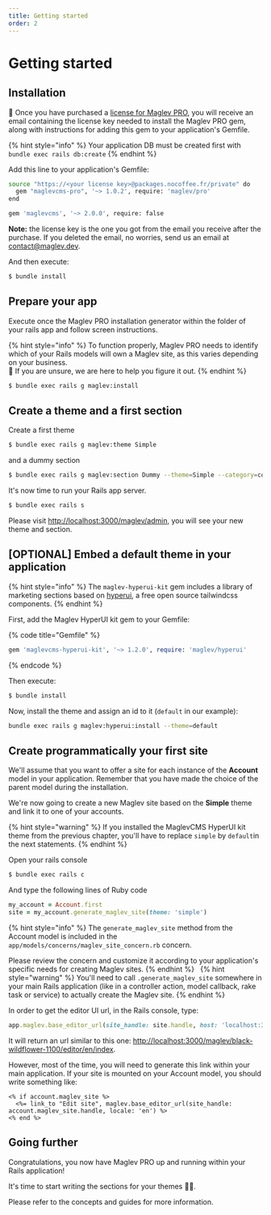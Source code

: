 ```yaml
---
title: Getting started
order: 2
---
```


# Getting started

## Installation

🎉 Once you have purchased a [license for Maglev PRO](https://packages.nocoffee.fr/stripe/packages/maglevcms-pro/payment_links/new), you will receive an email containing the license key needed to install the Maglev PRO gem, along with instructions for adding this gem to your application's Gemfile.

{% hint style="info" %}
Your application DB must be created first with `bundle exec rails db:create`
{% endhint %}

Add this line to your application's Gemfile:

```bash
source "https://<your license key>@packages.nocoffee.fr/private" do
  gem "maglevcms-pro", '~> 1.0.2', require: 'maglev/pro'
end

gem 'maglevcms', '~> 2.0.0', require: false
```

**Note:** the license key is the one you got from the email you receive after the purchase. If you deleted the email, no worries, send us an email at [contact@maglev.dev](mailto:contact@maglev.dev).

And then execute:

```bash
$ bundle install
```

## Prepare your app

Execute once the Maglev PRO installation generator within the folder of your rails app and follow screen instructions.

{% hint style="info" %}
To function properly, Maglev PRO needs to identify which of your Rails models will own a Maglev site, as this varies depending on your business. \
👋 If you are unsure, we are here to help you figure it out.
{% endhint %}

```bash
$ bundle exec rails g maglev:install
```

## Create a theme and a first section

Create a first theme

```bash
$ bundle exec rails g maglev:theme Simple
```

and a dummy section

```bash
$ bundle exec rails g maglev:section Dummy --theme=Simple --category=content
```

It's now time to run your Rails app server.

```bash
$ bundle exec rails s
```

Please visit [http://localhost:3000/maglev/admin](http://localhost:3000/maglev/admin), you will see your new theme and section.

## \[OPTIONAL] Embed a default theme in your application

{% hint style="info" %}
The `maglev-hyperui-kit` gem includes a library of marketing sections based on [hyperui](https://www.hyperui.dev/), a free open source tailwindcss components.
{% endhint %}

First, add the Maglev HyperUI kit gem to your Gemfile:

{% code title="Gemfile" %}
```ruby
gem 'maglevcms-hyperui-kit', '~> 1.2.0', require: 'maglev/hyperui'
```
{% endcode %}

Then execute:

```bash
$ bundle install
```

Now, install the theme and assign an id to it (`default` in our example):

```bash
bundle exec rails g maglev:hyperui:install --theme=default
```

## Create programmatically your first site

We'll assume that you want to offer a site for each instance of the **Account** model in your application. Remember that you have made the choice of the parent model during the installation.

We're now going to create a new Maglev site based on the **Simple** theme and link it to one of your accounts.

{% hint style="warning" %}
If you installed the MaglevCMS HyperUI kit theme from the previous chapter, you'll have to replace `simple` by `default`in the next statements.
{% endhint %}

Open your rails console

```bash
$ bundle exec rails c
```

And type the following lines of Ruby code

```ruby
my_account = Account.first
site = my_account.generate_maglev_site(theme: 'simple')
```

{% hint style="info" %}
The `generate_maglev_site` method from the Account model is included in the `app/models/concerns/maglev_site_concern.rb` concern.

Please review the concern and customize it according to your application's specific needs for creating Maglev sites.
{% endhint %} &nbsp;
{% hint style="warning" %}
You'll need to call `.generate_maglev_site` somewhere in your main Rails application (like in a controller action, model callback, rake task or service) to actually create the Maglev site.
{% endhint %}

In order to get the editor UI url, in the Rails console, type:

```ruby
app.maglev.base_editor_url(site_handle: site.handle, host: 'localhost:3000', locale: 'en')
```

It will return an url similar to this one: [http://localhost:3000/maglev/black-wildflower-1100/editor/en/index](http://localhost:3000/maglev/black-wildflower-1100/editor/en/index).

However, most of the time, you will need to generate this link within your main application. If your site is mounted on your Account model, you should write something like:

```erb
<% if account.maglev_site %>
  <%= link_to "Edit site", maglev.base_editor_url(site_handle: account.maglev_site.handle, locale: 'en') %>
<% end %>
```

## Going further

Congratulations, you now have Maglev PRO up and running within your Rails application!

It's time to start writing the sections for your themes 💪🚀.

Please refer to the concepts and guides for more information.
